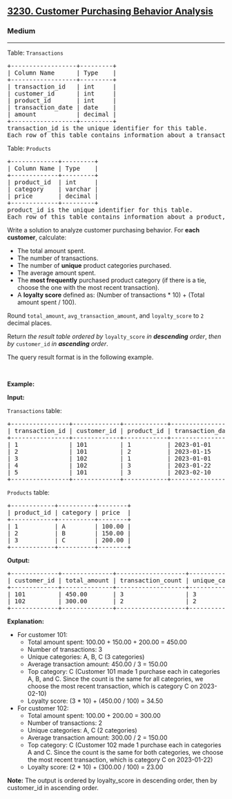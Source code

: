 <h2><a href="https://leetcode.com/problems/customer-purchasing-behavior-analysis">3230. Customer Purchasing Behavior Analysis</a></h2><h3>Medium</h3><hr><p>Table: <code>Transactions</code></p>

<pre>
+------------------+---------+
| Column Name      | Type    |
+------------------+---------+
| transaction_id   | int     |
| customer_id      | int     |
| product_id       | int     |
| transaction_date | date    |
| amount           | decimal |
+------------------+---------+
transaction_id is the unique identifier for this table.
Each row of this table contains information about a transaction, including the customer ID, product ID, date, and amount spent.
</pre>

<p>Table: <code>Products</code></p>

<pre>
+-------------+---------+
| Column Name | Type    |
+-------------+---------+
| product_id  | int     |
| category    | varchar |
| price       | decimal |
+-------------+---------+
product_id is the unique identifier for this table.
Each row of this table contains information about a product, including its category and price.
</pre>

<p>Write a solution to analyze customer purchasing behavior. For <strong>each customer</strong>, calculate:</p>

<ul>
	<li>The total amount spent.</li>
	<li>The number of transactions.</li>
	<li>The number of <strong>unique</strong> product categories purchased.</li>
	<li>The average amount spent.&nbsp;</li>
	<li>The <strong>most frequently</strong> purchased product category&nbsp;(if there is a tie, choose the one with the most recent transaction).</li>
	<li>A <strong>loyalty score</strong>&nbsp;defined as: (Number of transactions * 10) + (Total amount spent / 100).</li>
</ul>

<p>Round <code>total_amount</code>, <code>avg_transaction_amount</code>, and <code>loyalty_score</code> to <code>2</code> decimal places.</p>

<p>Return <em>the result table ordered by</em> <code>loyalty_score</code> <em>in <strong>descending</strong> order</em>, <em>then by </em><code>customer_id</code><em> in <strong>ascending</strong> order</em>.</p>

<p>The query result format is in the following example.</p>

<p>&nbsp;</p>
<p><strong class="example">Example:</strong></p>

<div class="example-block">
<p><strong>Input:</strong></p>

<p><code>Transactions</code> table:</p>

<pre class="example-io">
+----------------+-------------+------------+------------------+--------+
| transaction_id | customer_id | product_id | transaction_date | amount |
+----------------+-------------+------------+------------------+--------+
| 1              | 101         | 1          | 2023-01-01       | 100.00 |
| 2              | 101         | 2          | 2023-01-15       | 150.00 |
| 3              | 102         | 1          | 2023-01-01       | 100.00 |
| 4              | 102         | 3          | 2023-01-22       | 200.00 |
| 5              | 101         | 3          | 2023-02-10       | 200.00 |
+----------------+-------------+------------+------------------+--------+
</pre>

<p><code>Products</code> table:</p>

<pre class="example-io">
+------------+----------+--------+
| product_id | category | price  |
+------------+----------+--------+
| 1          | A        | 100.00 |
| 2          | B        | 150.00 |
| 3          | C        | 200.00 |
+------------+----------+--------+
</pre>

<p><strong>Output:</strong></p>

<pre class="example-io">
+-------------+--------------+-------------------+-------------------+------------------------+--------------+---------------+
| customer_id | total_amount | transaction_count | unique_categories | avg_transaction_amount | top_category | loyalty_score |
+-------------+--------------+-------------------+-------------------+------------------------+--------------+---------------+
| 101         | 450.00       | 3                 | 3                 | 150.00                 | C            | 34.50         |
| 102         | 300.00       | 2                 | 2                 | 150.00                 | C            | 23.00         |
+-------------+--------------+-------------------+-------------------+------------------------+--------------+---------------+
</pre>

<p><strong>Explanation:</strong></p>

<ul>
	<li>For customer 101:
	<ul>
		<li>Total amount spent: 100.00 + 150.00 + 200.00 = 450.00</li>
		<li>Number of transactions: 3</li>
		<li>Unique categories: A, B, C (3 categories)</li>
		<li>Average transaction amount: 450.00 / 3 = 150.00</li>
		<li>Top category: C (Customer 101 made 1 purchase each in categories A, B, and C. Since the count is the same for all categories, we choose the most recent transaction, which is category C on 2023-02-10)</li>
		<li>Loyalty score: (3 * 10) + (450.00 / 100) = 34.50</li>
	</ul>
	</li>
	<li>For customer 102:
	<ul>
		<li>Total amount spent: 100.00 + 200.00 = 300.00</li>
		<li>Number of transactions: 2</li>
		<li>Unique categories: A, C (2 categories)</li>
		<li>Average transaction amount: 300.00 / 2 = 150.00</li>
		<li>Top category: C (Customer 102 made 1 purchase each in categories A and C. Since the count is the same for both categories, we choose the most recent transaction, which is category C on 2023-01-22)</li>
		<li>Loyalty score: (2 * 10) + (300.00 / 100) = 23.00</li>
	</ul>
	</li>
</ul>

<p><strong>Note:</strong> The output is ordered by loyalty_score in descending order, then by customer_id in ascending order.</p>
</div>

